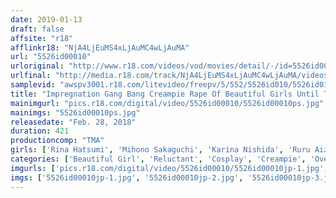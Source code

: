 ```yaml
---
date: 2019-01-13
draft: false
affsite: "r18"
afflinkr18: "NjA4LjEuMS4xLjAuMC4wLjAuMA"
url: "5526id00010"
urloriginal: "http://www.r18.com/videos/vod/movies/detail/-/id=5526id00010"
urlfinal: "http://media.r18.com/track/NjA4LjEuMS4xLjAuMC4wLjAuMA/videos/vod/movies/detail/-/id=5526id00010"
samplevid: "awspv3001.r18.com/litevideo/freepv/5/552/5526id010/5526id010_dmb_w.mp4"
title: "Impregnation Gang Bang Creampie Rape Of Beautiful Girls Until They Get Pregnant - Best 7 Hours"
mainimgurl: "pics.r18.com/digital/video/5526id00010/5526id00010ps.jpg"
mainimgs: "5526id00010ps.jpg"
releasedate: "Feb. 28, 2018"
duration: 421
productioncomp: "TMA"
girls: ['Rina Hatsumi', 'Mihono Sakaguchi', 'Karina Nishida', 'Ruru Aizawa', 'Honoka Mihara', 'Nanako Tsukishima', 'Ai Mukai', 'Rena Aoi', 'Yukari Miyazawa', 'Rina Ayana (Akari Nanahara)']
categories: ['Beautiful Girl', 'Reluctant', 'Cosplay', 'Creampie', 'Over 4 Hours', 'Hi-Def']
imgurls: ['pics.r18.com/digital/video/5526id00010/5526id00010jp-1.jpg', 'pics.r18.com/digital/video/5526id00010/5526id00010jp-2.jpg', 'pics.r18.com/digital/video/5526id00010/5526id00010jp-3.jpg', 'pics.r18.com/digital/video/5526id00010/5526id00010jp-4.jpg', 'pics.r18.com/digital/video/5526id00010/5526id00010jp-5.jpg', 'pics.r18.com/digital/video/5526id00010/5526id00010jp-6.jpg', 'pics.r18.com/digital/video/5526id00010/5526id00010jp-7.jpg', 'pics.r18.com/digital/video/5526id00010/5526id00010jp-8.jpg', 'pics.r18.com/digital/video/5526id00010/5526id00010jp-9.jpg', 'pics.r18.com/digital/video/5526id00010/5526id00010jp-10.jpg', 'pics.r18.com/digital/video/5526id00010/5526id00010jp-11.jpg', 'pics.r18.com/digital/video/5526id00010/5526id00010jp-12.jpg', 'pics.r18.com/digital/video/5526id00010/5526id00010jp-13.jpg', 'pics.r18.com/digital/video/5526id00010/5526id00010jp-14.jpg', 'pics.r18.com/digital/video/5526id00010/5526id00010jp-15.jpg', 'pics.r18.com/digital/video/5526id00010/5526id00010jp-16.jpg', 'pics.r18.com/digital/video/5526id00010/5526id00010jp-17.jpg', 'pics.r18.com/digital/video/5526id00010/5526id00010jp-18.jpg', 'pics.r18.com/digital/video/5526id00010/5526id00010jp-19.jpg', 'pics.r18.com/digital/video/5526id00010/5526id00010jp-20.jpg']
imgs: ['5526id00010jp-1.jpg', '5526id00010jp-2.jpg', '5526id00010jp-3.jpg', '5526id00010jp-4.jpg', '5526id00010jp-5.jpg', '5526id00010jp-6.jpg', '5526id00010jp-7.jpg', '5526id00010jp-8.jpg', '5526id00010jp-9.jpg', '5526id00010jp-10.jpg', '5526id00010jp-11.jpg', '5526id00010jp-12.jpg', '5526id00010jp-13.jpg', '5526id00010jp-14.jpg', '5526id00010jp-15.jpg', '5526id00010jp-16.jpg', '5526id00010jp-17.jpg', '5526id00010jp-18.jpg', '5526id00010jp-19.jpg', '5526id00010jp-20.jpg']
---
```

